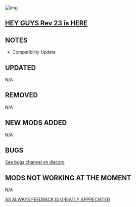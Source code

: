 ![img](https://s12.gifyu.com/images/SoH8R.png)

## [HEY GUYS Rev 23 is HERE](https://)

## NOTES

- Compatibility Update

## UPDATED

N/A

## REMOVED

N/A

## NEW MODS ADDED

N/A

## BUGS

[See bugs channel on discord](https://discord.gg/xZNztPjA2u)

## MODS NOT WORKING AT THE MOMENT

N/A

[AS ALWAYS FEEDBACK IS GREATLY APPRECIATED](https://)